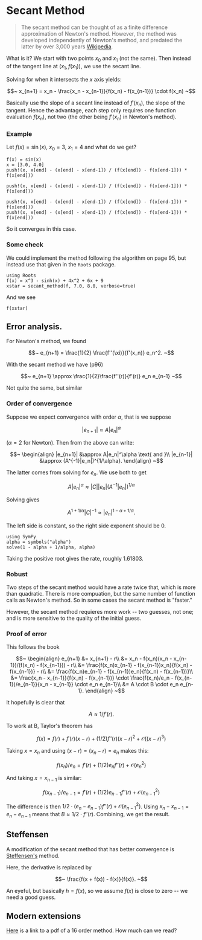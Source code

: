# Secant Method

> The secant method can be thought of as a finite difference approximation of Newton's method. However, the method was developed independently of Newton's method, and predated the latter by over 3,000 years [Wikipedia](https://en.wikipedia.org/wiki/Secant_method).

What is it? We start with two points $x_0$ and $x_1$ (not the same). Then instead of the tangent line at $(x_1, f(x_1))$, we use the secant line.

Solving for when it intersects the $x$ axis yields:

$$~
x_{n+1} = x_n - \frac{x_n - x_{n-1}}{f(x_n) - f(x_{n-1})} \cdot f(x_n)
~$$

Basically use the slope of a secant line instead of $f'(x_n)$, the
slope of the tangent. Hence the advantage, each step only requires one
function evaluation $f(x_n)$, not two (the other being $f'(x_n)$ in
Newton's method).

### Example

Let $f(x) = \sin(x)$, $x_0=3$, $x_1=4$ and what do we get?


```
f(x) = sin(x)
x = [3.0, 4.0]
push!(x, x[end] - (x[end] - x[end-1]) / (f(x[end]) - f(x[end-1])) * f(x[end]))
```

```
push!(x, x[end] - (x[end] - x[end-1]) / (f(x[end]) - f(x[end-1])) * f(x[end]))
```

```
push!(x, x[end] - (x[end] - x[end-1]) / (f(x[end]) - f(x[end-1])) * f(x[end]))
push!(x, x[end] - (x[end] - x[end-1]) / (f(x[end]) - f(x[end-1])) * f(x[end]))
```


So it converges in this case.

### Some check

We could implement the method following the algorithm on page 95, but instead use that given in the `Roots` package.

```
using Roots
f(x) = x^3 - sinh(x) + 4x^2 + 6x + 9
xstar = secant_method(f, 7.0, 8.0, verbose=true)
```


And we see

```
f(xstar)
```

## Error analysis.

For Newton's method, we found

$$~
e_{n+1} = \frac{1}{2} \frac{f''(\xi)}{f'(x_n)} e_n^2.
~$$

With the secant  method we have (p96)

$$~
e_{n+1} \approx \frac{1}{2}\frac{f''(r)}{f'(r)} e_n e_{n-1} 
~$$

Not quite the same, but similar

### Order of convergence

Suppose we expect convergence with order $\alpha$, that is we suppose

$$~
|e_{n+1}| \approx A |e_n|^\alpha
~$$

($\alpha=2$ for Newton). Then from the above can write:

$$~
\begin{align}
|e_{n+1}| &\approx A|e_n|^\alpha \text{ and }\\
|e_{n-1}| &\approx (A^{-1}|e_n|)^{1/\alpha}.
\end{align}
~$$

The latter comes from solving for $e_n$. We use both to get

$$~
A |e_n|^\alpha \approx |C| |e_n| (A^{-1}|e_n|)^{1/\alpha}
~$$

Solving gives

$$~
A^{1 + 1/\alpha} |C|^{-1} \approx |e_n|^{1 - \alpha + 1/\alpha}.
~$$

The left side is constant, so the right side exponent should be $0$.

```
using SymPy
alpha = symbols("alpha")
solve(1 - alpha + 1/alpha, alpha)
```

Taking the positive root gives the rate, roughly 1.61803.

### Robust

Two steps of the secant method would have a rate twice that, which is more than quadratic. There is more compuation, but the same number of function calls as Newton's method. So in some cases the secant method is "faster."

However, the secant method requieres more work -- two guesses, not one; and is more sensitive to the quality of the initial guess.

### Proof of error

This follows the book

$$~
\begin{align}
e_{n+1}
&= x_{n+1} - r\\
&= x_n - f(x_n)(x_n - x_{n-1})/(f(x_n) - f(x_{n-1})) - r\\
&= \frac{f(x_n)x_{n-1} - f(x_{n-1})x_n}{f(x_n) - f(x_{n-1})} - r\\
&= \frac{f(x_n)e_{n-1} - f(x_{n-1})e_n}{f(x_n) - f(x_{n-1})}\\
&= \frac{x_n - x_{n-1}}{f(x_n) - f(x_{n-1})} \cdot \frac{f(x_n)/e_n - f(x_{n-1})/e_{n-1}}{x_n - x_{n-1}} \cdot e_n e_{n-1}\\
&= A \cdot B \cdot e_n e_{n-1}.
\end{align}
~$$

It hopefully is clear that

$$~
A \approx 1/f'(r).
~$$


To work at B,  Taylor's theorem has

$$~
f(x) = f(r) + f'(r) (x-r) + (1/2)f''(r)(x-r)^2 + \mathcal{O}((x-r)^3)
~$$

Taking $x=x_n$ and using $(x-r) = (x_n-r) = e_n$ makes this:

$$~
f(x_n)/e_n = f'(r) + (1/2)e_n f''(r) +  \mathcal{O}(e_n^2)
~$$

And taking $x=x_{n-1}$ is similar:

$$~
f(x_{n-1})/e_{n-1} = f'(r) + (1/2)e_{n-1} f''(r) +  \mathcal{O}(e_{n-1}^2)
~$$

The difference is then $1/2 \cdot (e_n - e_{n-1})f''(r) + \mathcal{O}(e_{n-1}^2)$. Using $x_n - x_{n-1} = e_n - e_{n-1}$ means that $B \approx 1/2 \cdot f''(r)$. Combining, we get the result.

## Steffensen

A modification of the secant method that has better convergence is [Steffensen's](http://tinyurl.com/o5q2xz6) method.

Here, the derivative is replaced by

$$~
\frac{f(x + f(x)) - f(x)}{f(x)}.
~$$

An eyeful, but basically $h=f(x)$, so we assume $f(x)$ is close to zero -- we need a good guess.

## Modern extensions

[Here](http://article.sapub.org/pdf/10.5923.j.ajcam.20120203.08.pdf) is a link to a pdf of a 16 order method. How much can we read?
